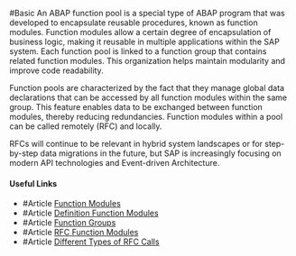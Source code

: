#Basic
An ABAP function pool is a special type of ABAP program that was developed to encapsulate reusable procedures, known as function modules. Function modules allow a certain degree of encapsulation of business logic, making it reusable in multiple applications within the SAP system. Each function pool is linked to a function group that contains related function modules. This organization helps maintain modularity and improve code readability.

Function pools are characterized by the fact that they manage global data declarations that can be accessed by all function modules within the same group. This feature enables data to be exchanged between function modules, thereby reducing redundancies. Function modules within a pool can be called remotely (RFC) and locally.

RFCs will continue to be relevant in hybrid system landscapes or for step-by-step data migrations in the future, but SAP is increasingly focusing on modern API technologies and Event-driven Architecture.

#### Useful Links
- #Article [Function Modules](https://help.sap.com/doc/saphelp_nw73ehp1/7.31.19/en-us/d1/801ea7454211d189710000e8322d00/content.htm?no_cache=true)
- #Article [Definition Function Modules](https://help.sap.com/doc/abapdocu_752_index_htm/7.52/en-us/abenabap_functions.htm)
- #Article [Function Groups](https://help.sap.com/doc/saphelp_snc700_ehp01/7.0.1/en-us/9f/db992335c111d1829f0000e829fbfe/content.htm?no_cache=true)
- #Article [RFC Function Modules](https://help.sap.com/docs/SAP_NETWEAVER_700/108f625f6c53101491e88dc4cf51a6cc/48920827feb35ed2e10000000a42189d.html?locale=en-US)
- #Article [Different Types of  RFC Calls](https://community.sap.com/t5/application-development-and-automation-blog-posts/understanding-different-types-of-rfc-calls-in-sap-abap/ba-p/13745585)

